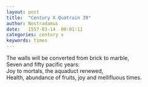 ```yaml
---
layout: post
title:  "Century X Quatrain 39"
author: Nostradamus
date:   1557-03-14  00:01:11
categories: century x
keywords: times
---
```

The walls will be converted from brick to marble,  
Seven and fifty pacific years:  
Joy to mortals, the aquaduct renewed,  
Health, abundance of fruits, joy and mellifluous times.